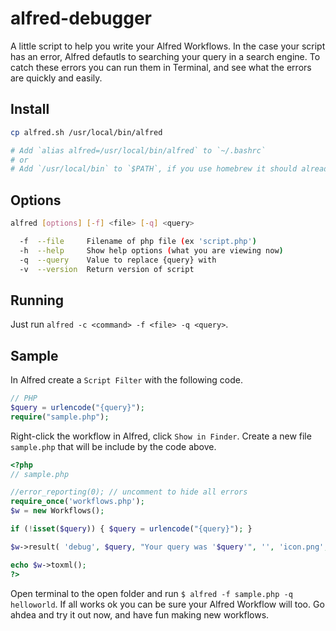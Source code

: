 alfred-debugger
===============

A little script to help you write your Alfred Workflows. In the case your script has an error, Alfred defautls to searching your query in a search engine. To catch these errors you can run them in Terminal, and see what the errors are quickly and easily. 

## Install
```bash
cp alfred.sh /usr/local/bin/alfred

# Add `alias alfred=/usr/local/bin/alfred` to `~/.bashrc`
# or
# Add `/usr/local/bin` to `$PATH`, if you use homebrew it should already be there
```

## Options
```bash
alfred [options] [-f] <file> [-q] <query>

  -f  --file     Filename of php file (ex 'script.php')
  -h  --help     Show help options (what you are viewing now)
  -q  --query    Value to replace {query} with
  -v  --version  Return version of script
```

## Running
Just run `alfred -c <command> -f <file> -q <query>`.

## Sample
In Alfred create a `Script Filter` with the following code.
```php
// PHP
$query = urlencode("{query}");
require("sample.php");
```

Right-click the workflow in Alfred, click `Show in Finder`. Create a new file `sample.php` that will be include by the code above.

```php
<?php
// sample.php

//error_reporting(0); // uncomment to hide all errors
require_once('workflows.php');
$w = new Workflows();

if (!isset($query)) { $query = urlencode("{query}"); }

$w->result( 'debug', $query, "Your query was '$query'", '', 'icon.png', 'yes' );

echo $w->toxml();
?>
```

Open terminal to the open folder and run `$ alfred -f sample.php -q helloworld`. If all works ok you can be sure your Alfred Workflow will too. Go ahdea and try it out now, and have fun making new workflows.
